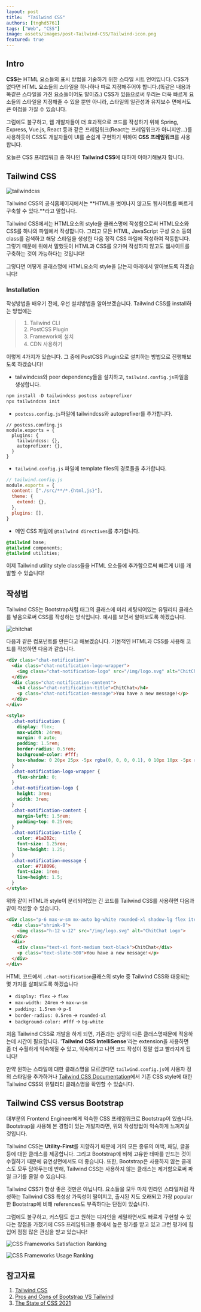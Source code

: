 ```yaml
---
layout: post
title:  "Tailwind CSS"
authors: [tnghd5761]
tags: ["Web", "CSS"]
image: assets/images/post-Tailwind-CSS/Tailwind-icon.png
featured: true
---
```


## Intro

**CSS**는 HTML 요소들의 표시 방법을 기술하기 위한 스타일 시트 언어입니다. CSS가 없다면 HTML 요소들의 스타일을 하나하나 따로 지정해주어야 합니다.(똑같은 내용과 똑같은 스타일을 가진 요소들이어도 말이죠.) CSS가 있음으로써 우리는 더욱 빠르게 요소들의 스타일을 지정해줄 수 있을 뿐만 아니라, 스타일의 일관성과 유지보수 면에서도 큰 이점을 가질 수 있습니다.

그럼에도 불구하고, 웹 개발자들이 더 효과적으로 코드를 작성하기 위해 Spring, Express, Vue.js, React 등과 같은 프레임워크(React는 프레임워크가 아니지만...)를 사용하듯이 CSS도 개발자들이 UI를 손쉽게 구현하기 위하여 **CSS 프레임워크**를 사용합니다.

오늘은 CSS 프레임워크 중 하나인 **Tailwind CSS**에 대하여 이야기해보자 합니다.

## Tailwind CSS

![tailwindcss](../assets/images/post-Tailwind-CSS/tailwind-site.svg)

Tailwind CSS의 공식홈페이지에서는 **HTML을 벗어나지 않고도 웹사이트를 빠르게 구축할 수 있다.**라고 말합니다.

Tailwind CSS에서는 HTML요소의 style을 클래스명에 작성함으로써 HTML요소와 CSS를 하나의 파일에서 작성합니다. 그리고 모든 HTML, JavaScript 구성 요소 등의 class를 검색하고 해당 스타일을 생성한 다음 정적 CSS 파일에 작성하여 작동합니다. 그렇기 때문에 위에서 말했듯이 HTML과 CSS를 오가며 작성하지 않고도 웹사이트를 구축하는 것이 가능하다는 것입니다!

그렇다면 어떻게 클래스명에 HTML요소의 style을 담는지 아래에서 알아보도록 하겠습니다!

### Installation

작성방법을 배우기 전에, 우선 설치방법을 알아보겠습니다. Tailwind CSS를 install하는 방법에는

> 1. Tailwind CLI
> 2. PostCSS Plugin
> 3. Framework에 설치
> 4. CDN 사용하기

이렇게 4가지가 있습니다. 그 중에 PostCSS Plugin으로 설치하는 방법으로 진행해보도록 하겠습니다!

- tailwindcss와 peer dependency들을 설치하고, `tailwind.config.js`파일을 생성합니다.

```js
npm install -D tailwindcss postcss autoprefixer
npx tailwindcss init
```

- `postcss.config.js`파일에 tailwindcss와 autoprefixer를 추가합니다.

```jS
// postcss.confing.js
module.exports = {
  plugins: {
    tailwindcss: {},
    autoprefixer: {},
  }
}
```

- `tailwind.config.js` 파일에 template files의 경로들을 추가합니다.

```js
// tailwind.config.js
module.exports = {
  content: ["./src/**/*.{html,js}"],
  theme: {
    extend: {},
  },
  plugins: [],
}
```

- 메인 CSS 파일에 `@tailwind directives`를 추가합니다.

```css
@tailwind base;
@tailwind components;
@tailwind utilities;
```

이제 Tailwind utility style class들을 HTML 요소들에 추가함으로써 빠르게 UI를 개발할 수 있습니다!

## 작성법

Tailwind CSS는 Bootstrap처럼 태그의 클래스에 미리 세팅되어있는 유틸리티 클래스를 넣음으로써 CSS를 작성하는 방식입니다. 예시를 보면서 알아보도록 하겠습니다.

![chitchat](../assets/images/post-Tailwind-CSS/chitchat.png)

다음과 같은 컴포넌트를 만든다고 해보겠습니다. 기본적인 HTML과 CSS를 사용해 코드를 작성하면 다음과 같습니다.

```html
<div class="chat-notification">
  <div class="chat-notification-logo-wrapper">
    <img class="chat-notification-logo" src="/img/logo.svg" alt="ChitChat Logo">
  </div>
  <div class="chat-notification-content">
    <h4 class="chat-notification-title">ChitChat</h4>
    <p class="chat-notification-message">You have a new message!</p>
  </div>
</div>

<style>
  .chat-notification {
    display: flex;
    max-width: 24rem;
    margin: 0 auto;
    padding: 1.5rem;
    border-radius: 0.5rem;
    background-color: #fff;
    box-shadow: 0 20px 25px -5px rgba(0, 0, 0, 0.1), 0 10px 10px -5px rgba(0, 0, 0, 0.04);
  }
  .chat-notification-logo-wrapper {
    flex-shrink: 0;
  }
  .chat-notification-logo {
    height: 3rem;
    width: 3rem;
  }
  .chat-notification-content {
    margin-left: 1.5rem;
    padding-top: 0.25rem;
  }
  .chat-notification-title {
    color: #1a202c;
    font-size: 1.25rem;
    line-height: 1.25;
  }
  .chat-notification-message {
    color: #718096;
    font-size: 1rem;
    line-height: 1.5;
  }
</style>
```

위와 같이 HTML과 style이 분리되어있는 긴 코드를 Tailwind CSS를 사용하면 다음과 같이 작성할 수 있습니다.

```html
<div class="p-6 max-w-sm mx-auto bg-white rounded-xl shadow-lg flex items-center space-x-4">
  <div class="shrink-0">
    <img class="h-12 w-12" src="/img/logo.svg" alt="ChitChat Logo">
  </div>
  <div>
    <div class="text-xl font-medium text-black">ChitChat</div>
    <p class="text-slate-500">You have a new message!</p>
  </div>
</div>
```

HTML 코드에서 `.chat-notification`클래스의 style 중 Tailwind CSS와 대응되는 몇 가지를 살펴보도록 하겠습니다

- `display: flex` -> `flex`
- `max-width: 24rem` -> `max-w-sm`
- `padding: 1.5rem` -> `p-6`
- `border-radius: 0.5rem` -> `rounded-xl`
- `background-color: #fff` -> `bg-white`

처음 Tailwind CSS로 개발을 하게 되면, 기존과는 상당히 다른 클래스명때문에 적응하는데 시간이 필요합니다. '**Tailwind CSS IntelliSense**'라는 extension을 사용하면 좀 더 수월하게 익숙해질 수 있고, 익숙해지고 나면 코드 작성이 정말 쉽고 빨라지게 됩니다!

만약 원하는 스타일에 대한 클래스명을 모르겠다면 `tailwind.config.js`에 사용자 정의 스타일을 추가하거나 [Tailwind CSS Documentation](https://tailwindcss.com/docs)에서 기존 CSS style에 대한 Tailwind CSS의 유틸리티 클래스명을 확인할 수 있습니다.

## Tailwind CSS versus Bootstrap

대부분의 Frontend Engineer에게 익숙한 CSS 프레임워크로 Bootstrap이 있습니다. Bootstrap을 사용해 본 경험이 있는 개발자라면, 위의 작성방법이 익숙하게 느껴지실 것입니다.

Tailwind CSS는 **Utility-First**를 지향하기 때문에 거의 모든 종류의 여백, 패딩, 글꼴 등에 대한 클래스를 제공합니다. 그리고 Bootstrap에 비해 고유한 테마를 만드는 것이 수월하기 때문에 유연성면에서도 더 좋습니다. 또한, Bootstrap은 사용하지 않는 클래스도 모두 담아두는데 반해, Tailwind CSS는 사용하지 않는 클래스는 제거함으로써 파일 크기를 줄일 수 있습니다.

Tailwind CSS가 항상 좋은 것만은 아닙니다. 요소들을 모두 마치 인라인 스타일처럼 작성하는 Tailwind CSS 특성상 가독성이 떨이지고, 출시된 지도 오래되고 가장 popular한 Bootstrap에 비해 references도 부족하다는 단점이 있습니다.

그럼에도 불구하고, 커스텀도 쉽고 원하는 디자인을 세밀하면서도 빠르게 구현할 수 있다는 장점을 가졌기에 CSS 프레임워크들 중에서 높은 평가를 받고 있고 그런 평가에 힘입어 점점 많은 관심을 받고 있습니다!

![CSS Frameworks Satisfaction Ranking](../assets/images/post-Tailwind-CSS/css_frameworks_satisfaction_ranking.png)

![CSS Frameworks Usage Ranking](../assets/images/post-Tailwind-CSS/css_frameworks_usage_ranking.png)

## 참고자료

1. [Tailwind CSS](https://tailwindcss.com)
2. [Pros and Cons of Bootstrap VS Tailwind](https://blog.yudiz.com/pros-and-cons-of-bootstrap-vs-tailwind)
3. [The State of CSS 2021](https://2021.stateofcss.com/en-US/technologies/css-frameworks)